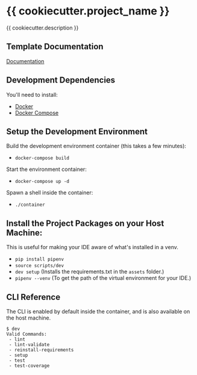 # {{ cookiecutter.project_name }}

{{ cookiecutter.description }}

## Template Documentation

[Documentation](development/REFERENCE.md)

## Development Dependencies

You'll need to install:
 - [Docker](https://www.docker.com/) 
 - [Docker Compose](https://docs.docker.com/compose/install/)

## Setup the Development Environment

Build the development environment container (this takes a few minutes):
- `docker-compose build`

Start the environment container:
- `docker-compose up -d`

Spawn a shell inside the container:
- `./container`

## Install the Project Packages on your Host Machine:
This is useful for making your IDE aware of what's installed in a venv.

- `pip install pipenv`
- `source scripts/dev`
- `dev setup` (Installs the requirements.txt in the `assets` folder.)
- `pipenv --venv` (To get the path of the virtual environment for your IDE.)

## CLI Reference
The CLI is enabled by default inside the container, and is also available on the host machine.

```
$ dev
Valid Commands:
 - lint
 - lint-validate
 - reinstall-requirements
 - setup
 - test
 - test-coverage
```

